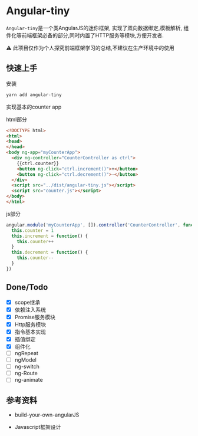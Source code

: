 # Angular-tiny

`Angular-tiny`是一个类AngularJS的迷你框架, 实现了双向数据绑定,模板解析, 组件化等前端框架必备的部分,同时内置了HTTP服务等模块,方便开发者.

⚠ 此项目仅作为个人探究前端框架学习的总结,不建议在生产环境中的使用

## 快速上手

安装

```js
yarn add angular-tiny
```

实现基本的counter app

html部分

```html
<!DOCTYPE html>
<html>
<head>
</head>
<body ng-app="myCounterApp">
  <div ng-controller="CounterController as ctrl">
    {{ctrl.counter}}
    <button ng-click="ctrl.increment()">+</button>
    <button ng-click="ctrl.decrement()">-</button>
  </div>
  <script src="../dist/angular-tiny.js"></script>
  <script src="counter.js"></script>
</body>
</html>

```

js部分

```js
angular.module('myCounterApp', []).controller('CounterController', function() {
  this.counter = 1
  this.increment = function() {
    this.counter++
  }
  this.decrement = function() {
    this.counter--
  }
})

```

## Done/Todo

- [x] scope继承
- [x] 依赖注入系统
- [x] Promise服务模块
- [x] Http服务模块
- [x] 指令基本实现
- [x] 插值绑定
- [x] 组件化
- [ ] ngRepeat
- [ ] ngModel
- [ ] ng-switch
- [ ] ng-Route
- [ ] ng-animate

## 参考资料

- build-your-own-angularJS

- Javascript框架设计
